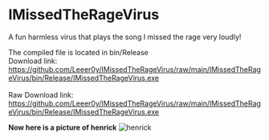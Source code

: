 # IMissedTheRageVirus
 A fun harmless virus that plays the song I missed the rage very loudly!

The compiled file is located in bin/Release
<br> Download link: https://github.com/Leeer0y/IMissedTheRageVirus/raw/main/IMissedTheRageVirus/bin/Release/IMissedTheRageVirus.exe </br>
<br> Raw Download link: https://github.com/Leeer0y/IMissedTheRageVirus/raw/main/IMissedTheRageVirus/bin/Release/IMissedTheRageVirus.exe</br>

<b>Now here is a picture of henrick</b>
![henrick](https://user-images.githubusercontent.com/51188745/121327836-27ae3c80-c957-11eb-8c46-fcbac0cc4722.jpg)


